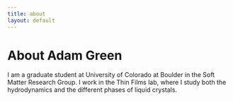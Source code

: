 ```yaml
---
title: about
layout: default
---
```

About Adam Green
================

I am a graduate student at University of Colorado at Boulder in the Soft Matter
Research Group. I work in the Thin Films lab, where I study both the hydrodynamics
and the different phases of liquid crystals.


